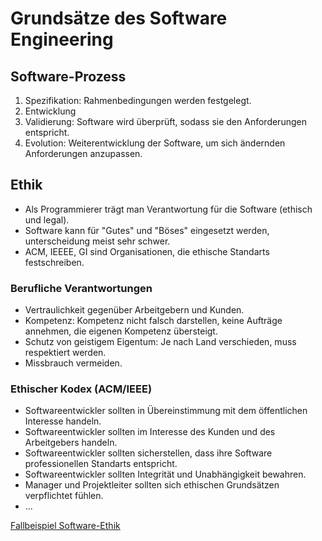 Grundsätze des Software Engineering
===================================

## Software-Prozess

1. Spezifikation: Rahmenbedingungen werden festgelegt.
2. Entwicklung
3. Validierung: Software wird überprüft, sodass sie den Anforderungen entspricht.
4. Evolution: Weiterentwicklung der Software, um sich ändernden Anforderungen anzupassen.

## Ethik

- Als Programmierer trägt man Verantwortung für die Software (ethisch und legal).
- Software kann für "Gutes" und "Böses" eingesetzt werden, unterscheidung meist sehr schwer.
- ACM, IEEEE, GI sind Organisationen, die ethische Standarts festschreiben.

### Berufliche Verantwortungen

- Vertraulichkeit gegenüber Arbeitgebern und Kunden.
- Kompetenz: Kompetenz nicht falsch darstellen, keine Aufträge annehmen, die eigenen Kompetenz übersteigt.
- Schutz von geistigem Eigentum: Je nach Land verschieden, muss respektiert werden.
- Missbrauch vermeiden.

### Ethischer Kodex (ACM/IEEE)

- Softwareentwickler sollten in Übereinstimmung mit dem öffentlichen Interesse handeln.
- Softwareentwickler sollten im Interesse des Kunden und des Arbeitgebers handeln.
- Softwareentwickler sollten sicherstellen, dass ihre Software professionellen Standarts entspricht.
- Softwareentwickler sollten Integrität und Unabhängigkeit bewahren.
- Manager und Projektleiter sollten sich ethischen Grundsätzen verpflichtet fühlen.
- ...

[Fallbeispiel Software-Ethik](gewissensbits.gi.de)
